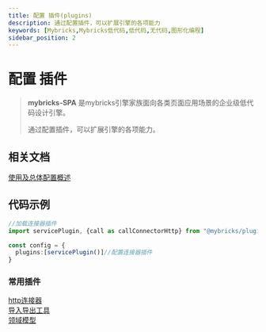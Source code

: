 ```yaml
---
title: 配置 插件(plugins)
description: 通过配置插件，可以扩展引擎的各项能力
keywords: [Mybricks,Mybricks低代码,低代码,无代码,图形化编程]
sidebar_position: 2
---
```


# 配置 插件

>**mybricks-SPA** 是mybricks引擎家族面向各类页面应用场景的企业级低代码设计引擎。
>
> 通过配置插件，可以扩展引擎的各项能力。
>

## 相关文档
[使用及总体配置概述](../00-config-overview/index.md)<br/>


## 代码示例

```typescript jsx
//加载连接器插件
import servicePlugin, {call as callConnectorHttp} from "@mybricks/plugin-connector-http";

const config = {
  plugins:[servicePlugin()]//配置连接器插件
}
```
### 常用插件
[http连接器](https://github.com/mybricks/plugin-connector-http)<br/>
[导入导出工具](https://github.com/mybricks/plugin-tools)<br/>
[领域模型](https://github.com/mybricks/plugin-connector-domain)<br/>



